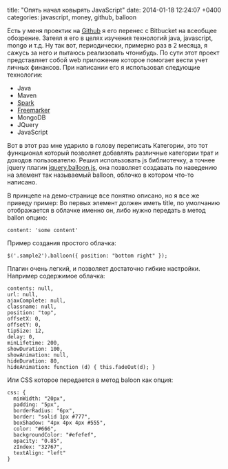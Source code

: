title: "Опять начал ковырять JavaScript"
date: 2014-01-18 12:24:07 +0400
categories: javascript, money, github, balloon

Есть у меня проектик на [Github](https://github.com/biomaks/money) я его перенес с Bitbucket на всеобщее обозрение. Затеял я его в целях изучения технологий java, javascript, mongo и т.д. Ну так вот, периодически, примерно раз в 2 месяца, я сажусь за него и пытаюсь реализовать чтонибудь. По сути этот проект представляет собой web приложение которое помогает вести учет личных финансов. При написании его я использовал следующие технологии:
<!--more-->

* Java
* Maven
* [Spark](http://www.sparkjava.com/)
* [Freemarker](http://freemarker.org/)
* MongoDB
* JQuery
* JavaScript

Вот  в этот раз мне ударило в голову переписать Категории, это тот функционал который позволяет добавлять различные категории трат и доходов пользователю. Решил использовать js библиотечку, а точнее jquery плагин [jquery.balloon.js](http://file.urin.take-uma.net/jquery.balloon.js-Demo.html), она позволяет создавать по наведению на элемент так называемый balloon, облочко в котором что-то написано.

В принцепе на демо-странице все понятно описано, но я все же приведу пример:
Во первых элемент должен иметь title, по умолчанию отображается в облачке именно он, либо нужно передать в метод ballon опцию: 
    
    content: 'some content'  

Пример создания простого облачка:

    $('.sample2').balloon({ position: "bottom right" });

Плагин очень легкий, и позволяет достаточно гибкие настройки. Например содержимое облачка: 

	contents: null,
	url: null,
	ajaxComplete: null,
	classname: null,
	position: "top",
	offsetX: 0,
	offsetY: 0,
	tipSize: 12,
	delay: 0,
	minLifetime: 200,
	showDuration: 100,
	showAnimation: null,
	hideDuration: 80,
	hideAnimation: function (d) { this.fadeOut(d); }

Или CSS которое передается в метод baloon как опция: 

	css: {
	  minWidth: "20px",
	  padding: "5px",
	  borderRadius: "6px",
	  border: "solid 1px #777",
	  boxShadow: "4px 4px 4px #555",
	  color: "#666",
	  backgroundColor: "#efefef",
	  opacity: "0.85",
	  zIndex: "32767",
	  textAlign: "left"
	}




